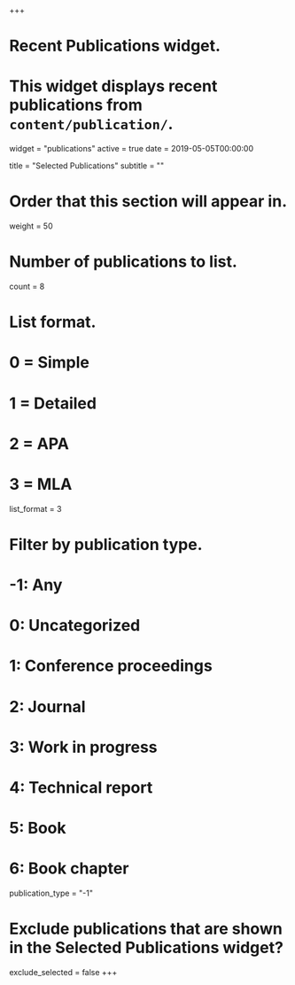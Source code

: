 +++
# Recent Publications widget.
# This widget displays recent publications from `content/publication/`.

widget = "publications"
active = true
date = 2019-05-05T00:00:00

title = "Selected Publications"
subtitle = ""

# Order that this section will appear in.
weight = 50

# Number of publications to list.
count = 8

# List format.
#   0 = Simple
#   1 = Detailed
#   2 = APA
#   3 = MLA
list_format = 3

# Filter by publication type.
# -1: Any
#  0: Uncategorized
#  1: Conference proceedings
#  2: Journal
#  3: Work in progress
#  4: Technical report
#  5: Book
#  6: Book chapter
publication_type = "-1"

# Exclude publications that are shown in the Selected Publications widget?
exclude_selected = false
+++

